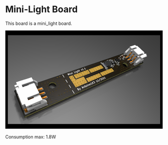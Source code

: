 # Mini-Light Board
This board is a mini_light board.

![mini_light_control](mini_light.png) 

Consumption max: 1.8W 